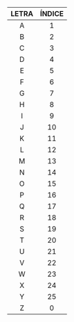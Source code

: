 | LETRA | ÍNDICE | 
| :---: | :----: |
|   A   |   1    |
|   B   |   2    |
|   C   |   3    |
|   D   |   4    |
|   E   |   5    |
|   F   |   6    |
|   G   |   7    |
|   H   |   8    |
|   I   |   9    |
|   J   |   10   |
|   K   |   11   |
|   L   |   12   |
|   M   |   13   |
|   N   |   14   |
|   O   |   15   |
|   P   |   16   |
|   Q   |   17   |
|   R   |   18   |
|   S   |   19   |
|   T   |   20   |
|   U   |   21   |
|   V   |   22   |
|   W   |   23   |
|   X   |   24   |
|   Y   |   25   |
|   Z   |   0    |